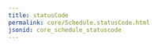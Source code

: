 ```yaml
---
title: statusCode
permalink: core/Schedule.statusCode.html
jsonid: core_schedule_statuscode
---
```

